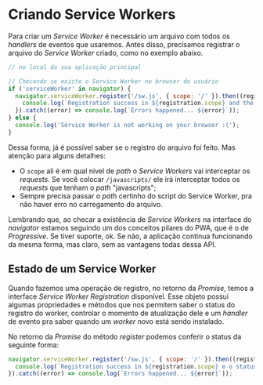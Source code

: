# Criando Service Workers

Para criar um _Service Worker_ é necessário um arquivo com todos os _handlers_ de eventos que usaremos. Antes disso, precisamos registrar o arquivo do _Service Worker_ criado, como no exemplo abaixo.

```js
// no local da sua aplicação principal

// Checando se existe o Service Worker no browser do usuário
if ('serviceWorker' in navigator) {
  navigator.serviceWorker.register('/sw.js', { scope: '/' }).then((registration) => {
    console.log(`Registration success in ${registration.scope} and the status is ${registration.state}`);
  }).catch((error) => console.log(`Errors happened... ${error}`));
} else {
  console.log('Service Worker is not working on your browser :(');
}
```

Dessa forma, já é possível saber se o registro do arquivo foi feito. Mas atenção para alguns detalhes:

* O `scope` ali é em qual nível de _path_ o _Service Workers_ vai interceptar os _requests_. Se você colocar `/javascripts/` ele irá interceptar todos os _requests_ que tenham o _path_ "javascripts";
* Sempre precisa passar o _path_ certinho do script do Service Worker, pra não haver erro no carregamento do arquivo.

Lembrando que, ao checar a existência de _Service Workers_ na interface do _navigator_ estamos seguindo um dos conceitos pilares do PWA, que é o de _Progressive_. Se tiver suporte, ok. Se não, a aplicação continua funcionando da mesma forma, mas claro, sem as vantagens todas dessa API.

## Estado de um Service Worker

Quando fazemos uma operação de registro, no retorno da _Promise_, temos a interface _Service Worker Registration_ disponível. Esse objeto possui algumas propriedades e métodos que nos permitem saber o status do registro do worker, controlar o momento de atualização dele e um _handler_ de evento pra saber quando um _worker_ novo está sendo instalado.

No retorno da _Promise_ do método _register_ podemos conferir o status da seguinte forma:

```js
navigator.serviceWorker.register('/sw.js', { scope: '/' }).then((registration) => {
  console.log(`Registration success in ${registration.scope} e o status é ${registration.state}`);
}).catch((error) => console.log(`Errors happened... ${error}`));
```

## 




